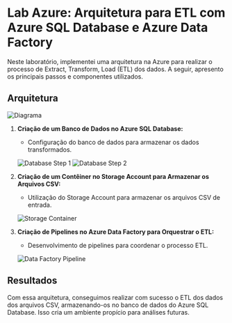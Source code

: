 # Lab Azure: Arquitetura para ETL com Azure SQL Database e Azure Data Factory

Neste laboratório, implementei uma arquitetura na Azure para realizar o processo de Extract, Transform, Load (ETL) dos dados. A seguir, apresento os principais passos e componentes utilizados.

## Arquitetura

![Diagrama](https://drive.google.com/uc?id=1LmWiQz2sefBPg0wU0GciUw1AOnNJEgVt)

1. **Criação de um Banco de Dados no Azure SQL Database:**

   - Configuração do banco de dados para armazenar os dados transformados.

   ![Database Step 1](https://drive.google.com/uc?id=1m0XI8ffRTdgwRTndThjq9CHd_QrhGhnm)
   ![Database Step 2](https://drive.google.com/uc?id=1XIF2Af5WSjfgJsM3i3oTti4TLeDd4Qg2)

2. **Criação de um Contêiner no Storage Account para Armazenar os Arquivos CSV:**

   - Utilização do Storage Account para armazenar os arquivos CSV de entrada.

   ![Storage Container](https://drive.google.com/uc?id=1765VdbrK65pcq25A1sUqu6S3DMpFSGGV)

3. **Criação de Pipelines no Azure Data Factory para Orquestrar o ETL:**

   - Desenvolvimento de pipelines para coordenar o processo ETL.

   ![Data Factory Pipeline](https://drive.google.com/file/d/1FL4StCkKoZwTMPFMMJD37e4nRUi1GYnn/view?usp=sharing)

## Resultados

Com essa arquitetura, conseguimos realizar com sucesso o ETL dos dados dos arquivos CSV, armazenando-os no banco de dados do Azure SQL Database. Isso cria um ambiente propício para análises futuras.
